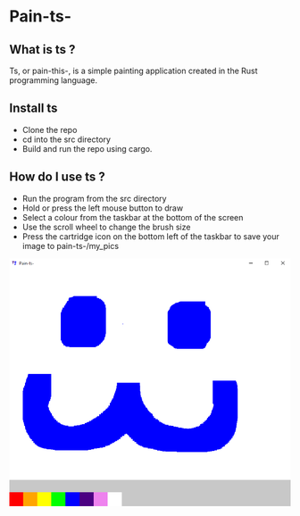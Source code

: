 # Pain-ts-
## What is ts ?
Ts, or pain-this-, is a simple painting application created in the Rust programming language.

## Install ts
* Clone the repo
* cd into the src directory
* Build and run the repo using cargo.

## How do I use ts ?
* Run the program from the src directory
* Hold or press the left mouse button to draw
* Select a colour from the taskbar at the bottom of the screen
* Use the scroll wheel to change the brush size
* Press the cartridge icon on the bottom left of the taskbar to save your image to pain-ts-/my_pics

![Image example](src/assets/image.png)
